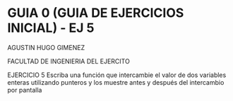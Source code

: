 # GUIA 0 (GUIA DE EJERCICIOS INICIAL) - EJ 5
AGUSTIN HUGO GIMENEZ

FACULTAD DE INGENIERIA DEL EJERCITO


 EJERCICIO 5
 Escriba una función que intercambie el valor de dos variables enteras utilizando
punteros y los muestre antes y después del intercambio por pantalla
